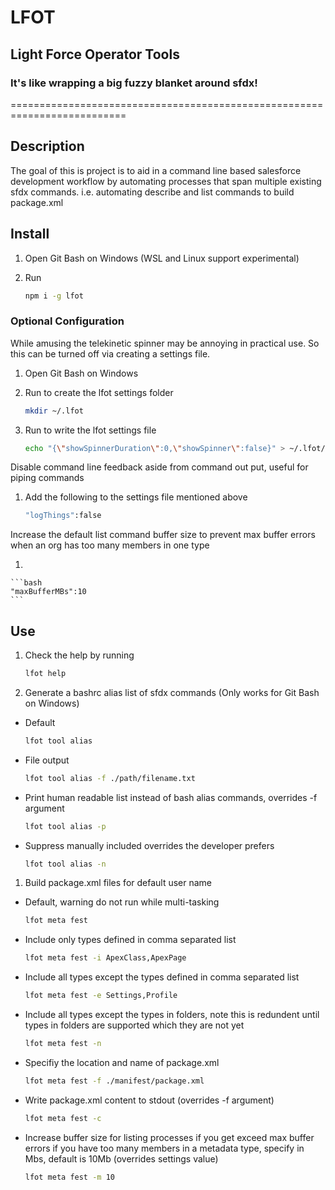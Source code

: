 # LFOT

## Light Force Operator Tools

### It's like wrapping a big fuzzy blanket around sfdx!
==========================================================================

## Description

The goal of this is project is to aid in a command line based salesforce development workflow by automating processes that span multiple existing sfdx commands. i.e. automating describe and list commands to build package.xml

## Install

1. Open Git Bash on Windows (WSL and Linux support experimental)
1. Run

    ```bash
    npm i -g lfot
    ```

### Optional Configuration

While amusing the telekinetic spinner may be annoying in practical use. So this can be turned off via creating a settings file.

1. Open Git Bash on Windows
1. Run to create the lfot settings folder

    ```bash
    mkdir ~/.lfot
    ```
1. Run to write the lfot settings file

    ```bash
    echo "{\"showSpinnerDuration\":0,\"showSpinner\":false}" > ~/.lfot/settings.json
    ```

Disable command line feedback aside from command out put, useful for piping commands

1. Add the following to the settings file mentioned above

    ```bash
    "logThings":false
    ```

Increase the default list command buffer size to prevent max buffer errors when an org has too many members in one type

1. 

    ```bash
    "maxBufferMBs":10
    ```
## Use

1. Check the help by running

    ```bash
    lfot help
    ```

1. Generate a bashrc alias list of sfdx commands (Only works for Git Bash on Windows)

  - Default

      ```bash
      lfot tool alias
      ```

  - File output

      ```bash
      lfot tool alias -f ./path/filename.txt
      ```

  - Print human readable list instead of bash alias commands, overrides -f argument

      ```bash
      lfot tool alias -p
      ```

  - Suppress manually included overrides the developer prefers 

      ```bash
      lfot tool alias -n
      ```

1. Build package.xml files for default user name

  - Default, warning do not run while multi-tasking

      ```bash
      lfot meta fest
      ```

  - Include only types defined in comma separated list

      ```bash
      lfot meta fest -i ApexClass,ApexPage
      ```

  - Include all types except the types defined in comma separated list

      ```bash
      lfot meta fest -e Settings,Profile
      ```

  - Include all types except the types in folders, note this is redundent until types in folders are supported which they are not yet

      ```bash
      lfot meta fest -n
      ```

  - Specifiy the location and name of package.xml

      ```bash
      lfot meta fest -f ./manifest/package.xml
      ```

  - Write package.xml content to stdout (overrides -f argument)

      ```bash
      lfot meta fest -c
      ```

  - Increase buffer size for listing processes if you get exceed max buffer errors if you have too many members in a metadata type, specify in Mbs, default is 10Mb (overrides settings value)

      ```bash
      lfot meta fest -m 10
      ```



